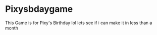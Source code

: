 # Pixysbdaygame
 This Game is for Pixy's Birthday lol lets see if i can make it in less than a month
